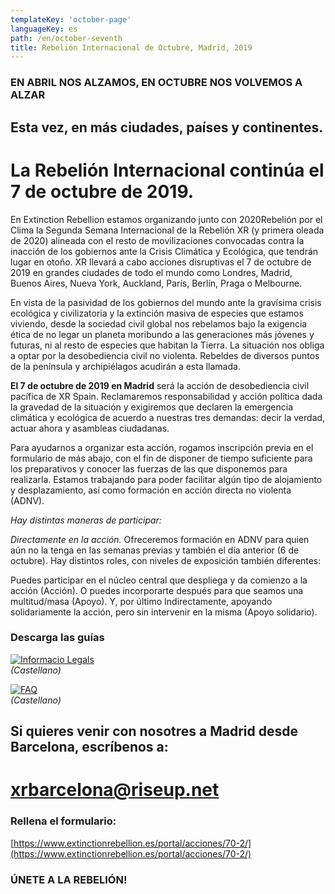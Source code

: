 ```yaml
---
templateKey: 'october-page'
languageKey: es
path: /en/october-seventh
title: Rebelión Internacional de Octubre, Madrid, 2019
---
```

  
### EN ABRIL NOS ALZAMOS, EN OCTUBRE NOS VOLVEMOS A ALZAR  
## Esta vez, en más ciudades, países y continentes.   
# La Rebelión Internacional continúa el 7 de octubre de 2019. 

En Extinction Rebellion estamos organizando junto con 2020Rebelión por el Clima la Segunda Semana Internacional de la Rebelión XR (y primera oleada de 2020) alineada con el resto de movilizaciones convocadas contra la inacción de los gobiernos ante la Crisis Climática y Ecológica, que tendrán lugar en otoño. XR llevará a cabo acciones disruptivas el 7 de octubre de 2019 en grandes ciudades de todo el mundo como Londres, Madrid, Buenos Aires, Nueva York, Auckland, París, Berlín, Praga o Melbourne.

En vista de la pasividad de los gobiernos del mundo ante la gravísima crisis ecológica y civilizatoria y la extinción masiva de especies que estamos viviendo, desde la sociedad civil global nos rebelamos bajo la exigencia ética de no legar un planeta moribundo a las generaciones más jóvenes y futuras, ni al resto de especies que habitan la Tierra. La situación nos obliga a optar por la desobediencia civil no violenta. Rebeldes de diversos puntos de la península y archipiélagos acudirán a esta llamada.

**El 7 de octubre de 2019 en Madrid** será la acción de desobediencia civil pacífica de XR Spain. Reclamaremos responsabilidad y acción política dada la gravedad de la situación y exigiremos que declaren la emergencia climática y ecológica de acuerdo a nuestras tres demandas: decir la verdad, actuar ahora y asambleas ciudadanas.

Para ayudarnos a organizar esta acción, rogamos inscripción previa en el formulario de más abajo, con el fin de disponer de tiempo suficiente para los preparativos y conocer las fuerzas de las que disponemos para realizarla. Estamos trabajando para poder facilitar algún tipo de alojamiento y desplazamiento, así como formación en acción directa no violenta (ADNV).

*Hay distintas maneras de participar:*

*Directamente en la acción.* Ofreceremos formación en ADNV para quien aún no la tenga en las semanas previas y también el día anterior (6 de octubre). Hay distintos roles, con niveles de exposición también diferentes:

Puedes participar en el núcleo central que despliega y da comienzo a la acción (Acción).
O puedes incorporarte después para que seamos una multitud/masa (Apoyo). Y, por último
Indirectamente, apoyando solidariamente la acción, pero sin intervenir en la misma (Apoyo solidario).

### Descarga las guías

[![Informacio Legals](/img/events/2019-10-03-info-legales.jpeg)](/docs/2019-10-07-info-legal-ADNV-spain.pdf)  
*(Castellano)*

[![FAQ](/img/events/2019-10-03-preguntas-frequentes.jpeg)](/docs/2019-10-07-preguntas-frecuentes-ADNV-spain.pdf)  
*(Castellano)*
    
## Si quieres venir con nosotres a Madrid desde Barcelona, escríbenos a:  
# [xrbarcelona@riseup.net](mailto:xrbarcelona@riseup.net)

### Rellena el formulario: 
[https://www.extinctionrebellion.es/portal/acciones/70-2/](https://www.extinctionrebellion.es/portal/acciones/70-2/)
  
  
### ÚNETE A LA REBELIÓN!
